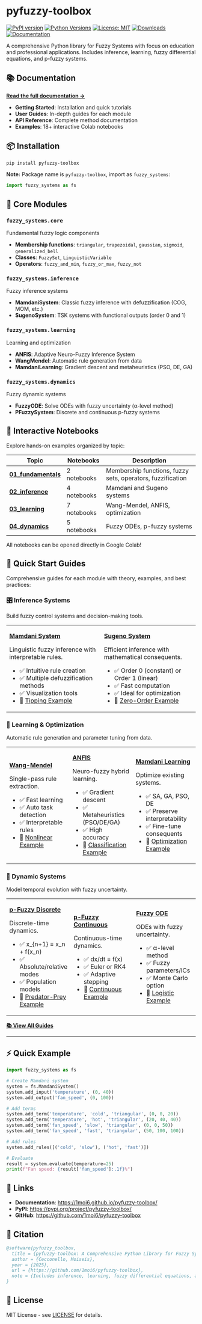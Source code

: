# pyfuzzy-toolbox

[![PyPI version](https://badge.fury.io/py/pyfuzzy-toolbox.svg)](https://badge.fury.io/py/pyfuzzy-toolbox)
[![Python Versions](https://img.shields.io/pypi/pyversions/pyfuzzy-toolbox.svg)](https://pypi.org/project/pyfuzzy-toolbox/)
[![License: MIT](https://img.shields.io/badge/License-MIT-yellow.svg)](https://opensource.org/licenses/MIT)
[![Downloads](https://pepy.tech/badge/pyfuzzy-toolbox)](https://pepy.tech/project/pyfuzzy-toolbox)
[![Documentation](https://img.shields.io/badge/docs-mkdocs-blue.svg)](https://1moi6.github.io/pyfuzzy-toolbox/)

A comprehensive Python library for Fuzzy Systems with focus on education and professional applications. Includes inference, learning, fuzzy differential equations, and p-fuzzy systems.

## 📚 Documentation

**[Read the full documentation →](https://1moi6.github.io/pyfuzzy-toolbox/)**

- **Getting Started**: Installation and quick tutorials
- **User Guides**: In-depth guides for each module
- **API Reference**: Complete method documentation
- **Examples**: 18+ interactive Colab notebooks

## 📦 Installation

```bash
pip install pyfuzzy-toolbox
```

**Note:** Package name is `pyfuzzy-toolbox`, import as `fuzzy_systems`:
```python
import fuzzy_systems as fs
```

## 🧩 Core Modules

### `fuzzy_systems.core`
Fundamental fuzzy logic components
- **Membership functions**: `triangular`, `trapezoidal`, `gaussian`, `sigmoid`, `generalized_bell`
- **Classes**: `FuzzySet`, `LinguisticVariable`
- **Operators**: `fuzzy_and_min`, `fuzzy_or_max`, `fuzzy_not`

### `fuzzy_systems.inference`
Fuzzy inference systems
- **MamdaniSystem**: Classic fuzzy inference with defuzzification (COG, MOM, etc.)
- **SugenoSystem**: TSK systems with functional outputs (order 0 and 1)

### `fuzzy_systems.learning`
Learning and optimization
- **ANFIS**: Adaptive Neuro-Fuzzy Inference System
- **WangMendel**: Automatic rule generation from data
- **MamdaniLearning**: Gradient descent and metaheuristics (PSO, DE, GA)

### `fuzzy_systems.dynamics`
Fuzzy dynamic systems
- **FuzzyODE**: Solve ODEs with fuzzy uncertainty (α-level method)
- **PFuzzySystem**: Discrete and continuous p-fuzzy systems

## 📓 Interactive Notebooks

Explore hands-on examples organized by topic:

| Topic | Notebooks | Description |
|-------|-----------|-------------|
| **[01_fundamentals](notebooks_colab/01_fundamentals/)** | 2 notebooks | Membership functions, fuzzy sets, operators, fuzzification |
| **[02_inference](notebooks_colab/02_inference/)** | 4 notebooks | Mamdani and Sugeno systems |
| **[03_learning](notebooks_colab/03_learning/)** | 7 notebooks | Wang-Mendel, ANFIS, optimization |
| **[04_dynamics](notebooks_colab/04_dynamics/)** | 5 notebooks | Fuzzy ODEs, p-fuzzy systems |

All notebooks can be opened directly in Google Colab!

## 📖 Quick Start Guides

Comprehensive guides for each module with theory, examples, and best practices:

### 🎛️ Inference Systems
Build fuzzy control systems and decision-making tools.

<table>
<tr>
<td width="50%">

**[Mamdani System](https://1moi6.github.io/pyfuzzy-toolbox/quick_start/mamdani_system/)**

Linguistic fuzzy inference with interpretable rules.

- ✅ Intuitive rule creation
- ✅ Multiple defuzzification methods
- ✅ Visualization tools
- 📓 [Tipping Example](notebooks_colab/02_inference/01_mamdani_tipping.ipynb)

</td>
<td width="50%">

**[Sugeno System](https://1moi6.github.io/pyfuzzy-toolbox/quick_start/sugeno_system/)**

Efficient inference with mathematical consequents.

- ✅ Order 0 (constant) or Order 1 (linear)
- ✅ Fast computation
- ✅ Ideal for optimization
- 📓 [Zero-Order Example](notebooks_colab/02_inference/03_sugeno_zero_order.ipynb)

</td>
</tr>
</table>

### 🧠 Learning & Optimization
Automatic rule generation and parameter tuning from data.

<table>
<tr>
<td width="33%">

**[Wang-Mendel](https://1moi6.github.io/pyfuzzy-toolbox/quick_start/wang_mendel/)**

Single-pass rule extraction.

- ✅ Fast learning
- ✅ Auto task detection
- ✅ Interpretable rules
- 📓 [Nonlinear Example](notebooks_colab/03_learning/wang_mendel_nonlinear.ipynb)

</td>
<td width="33%">

**[ANFIS](https://1moi6.github.io/pyfuzzy-toolbox/quick_start/anfis/)**

Neuro-fuzzy hybrid learning.

- ✅ Gradient descent
- ✅ Metaheuristics (PSO/DE/GA)
- ✅ High accuracy
- 📓 [Classification Example](notebooks_colab/03_learning/anfis_iris.ipynb)

</td>
<td width="33%">

**[Mamdani Learning](https://1moi6.github.io/pyfuzzy-toolbox/quick_start/mamdani_learning/)**

Optimize existing systems.

- ✅ SA, GA, PSO, DE
- ✅ Preserve interpretability
- ✅ Fine-tune consequents
- 📓 [Optimization Example](notebooks_colab/03_learning/rules_optimization.ipynb)

</td>
</tr>
</table>

### 🌊 Dynamic Systems
Model temporal evolution with fuzzy uncertainty.

<table>
<tr>
<td width="33%">

**[p-Fuzzy Discrete](https://1moi6.github.io/pyfuzzy-toolbox/quick_start/pfuzzy_discrete/)**

Discrete-time dynamics.

- ✅ x_{n+1} = x_n + f(x_n)
- ✅ Absolute/relative modes
- ✅ Population models
- 📓 [Predator-Prey Example](notebooks_colab/04_dynamics/pfuzzy_discrete_predator_prey.ipynb)

</td>
<td width="33%">

**[p-Fuzzy Continuous](https://1moi6.github.io/pyfuzzy-toolbox/quick_start/pfuzzy_continuous/)**

Continuous-time dynamics.

- ✅ dx/dt = f(x)
- ✅ Euler or RK4
- ✅ Adaptive stepping
- 📓 [Continuous Example](notebooks_colab/04_dynamics/pfuzzy_continuous_predator_prey.ipynb)

</td>
<td width="33%">

**[Fuzzy ODE](https://1moi6.github.io/pyfuzzy-toolbox/quick_start/fuzzy_ode/)**

ODEs with fuzzy uncertainty.

- ✅ α-level method
- ✅ Fuzzy parameters/ICs
- ✅ Monte Carlo option
- 📓 [Logistic Example](notebooks_colab/04_dynamics/fuzzy_ode_logistic.ipynb)

</td>
</tr>
</table>

**[📚 View All Guides](https://1moi6.github.io/pyfuzzy-toolbox/quick_start/quickstart_index/)**

---

## ⚡ Quick Example

```python
import fuzzy_systems as fs

# Create Mamdani system
system = fs.MamdaniSystem()
system.add_input('temperature', (0, 40))
system.add_output('fan_speed', (0, 100))

# Add terms
system.add_term('temperature', 'cold', 'triangular', (0, 0, 20))
system.add_term('temperature', 'hot', 'triangular', (20, 40, 40))
system.add_term('fan_speed', 'slow', 'triangular', (0, 0, 50))
system.add_term('fan_speed', 'fast', 'triangular', (50, 100, 100))

# Add rules
system.add_rules([('cold', 'slow'), ('hot', 'fast')])

# Evaluate
result = system.evaluate(temperature=25)
print(f"Fan speed: {result['fan_speed']:.1f}%")
```

## 🔗 Links

- **Documentation**: https://1moi6.github.io/pyfuzzy-toolbox/
- **PyPI**: https://pypi.org/project/pyfuzzy-toolbox/
- **GitHub**: https://github.com/1moi6/pyfuzzy-toolbox

## 📝 Citation

```bibtex
@software{pyfuzzy_toolbox,
  title = {pyfuzzy-toolbox: A Comprehensive Python Library for Fuzzy Systems},
  author = {Cecconello, Moiseis},
  year = {2025},
  url = {https://github.com/1moi6/pyfuzzy-toolbox},
  note = {Includes inference, learning, fuzzy differential equations, and p-fuzzy systems}
}
```

## 📄 License

MIT License - see [LICENSE](LICENSE) for details.

